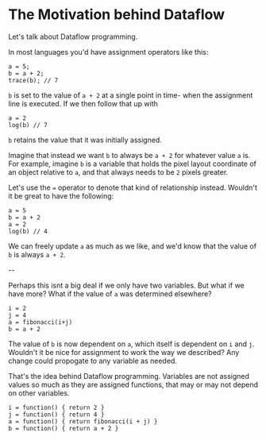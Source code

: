 The Motivation behind Dataflow
=

Let's talk about Dataflow programming.

In most languages you'd have assignment operators like this:

~~~
a = 5;
b = a + 2;
trace(b); // 7
~~~

`b` is set to the value of `a + 2` at a single point in time- when the assignment line is executed. If we then follow that up with

~~~
a = 2
log(b) // 7
~~~

`b` retains the value that it was initially assigned.

Imagine that instead we want `b` to always be `a + 2` for whatever value `a` is. For example, imagine `b` is a variable that holds the pixel layout coordinate of an object relative to `a`, and that always needs to be `2` pixels greater.

Let's use the `=` operator to denote that kind of relationship instead. Wouldn't it be great to have the following:

~~~
a = 5
b = a + 2
a = 2
log(b) // 4
~~~

We can freely update `a` as much as we like, and we'd know that the value of `b` is always `a + 2`.

--

Perhaps this isnt a big deal if we only have two variables. But what if we have more? What if the value of `a` was determined elsewhere?

~~~
i = 2
j = 4
a = fibonacci(i+j)
b = a + 2
~~~

The value of `b` is now dependent on `a`, which itself is dependent on `i` and `j`. Wouldn't it be nice for assignment to work the way we described? Any change could propogate to any variable as needed.

That's the idea behind Dataflow programming. Variables are not assigned values so much as they are assigned functions, that may or may not depend on other variables.

~~~
i = function() { return 2 }
j = function() { return 4 }
a = function() { return fibonacci(i + j) }
b = function() { return a + 2 }
~~~